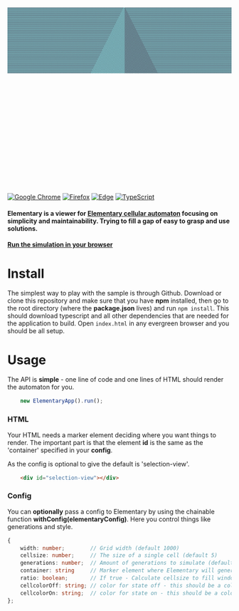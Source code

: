 <p align="center">
    <img src="https://github.com/MartinDC/Elementary/blob/main/sample/rule_99.png" style="margin: 50% auto;">
</p>

[![Google Chrome](https://img.shields.io/badge/Google%20Chrome-4285F4?style=for-the-badge&logo=GoogleChrome&logoColor=white)](#)
[![Firefox](https://img.shields.io/badge/Firefox-FF7139?style=for-the-badge&logo=Firefox-Browser&logoColor=white)](#)
[![Edge](https://img.shields.io/badge/Edge-0078D7?style=for-the-badge&logo=Microsoft-edge&logoColor=white)](#)
[![TypeScript](https://img.shields.io/badge/typescript-%23007ACC.svg?style=for-the-badge&logo=typescript&logoColor=white)](#)

#### Elementary is a viewer for [Elementary cellular automaton](https://en.wikipedia.org/wiki/Elementary_cellular_automaton) focusing on **simplicity** and **maintainability**. Trying to fill a gap of easy to grasp and use solutions.

#### [Run the simulation in your browser](https://martindc.github.io/Elementary/)

# Install
The simplest way to play with the sample is through Github. Download or clone this repository and make sure that you have **npm** installed, then go to the root directory (where the **package.json** lives) and run `npm install`. This should download typescript and all other dependencies that are needed for the application to build. Open `index.html` in any evergreen browser and you should be all setup.

# Usage
The API is **simple** - one line of code and one lines of HTML should render the automaton for you.

```ts
    new ElementaryApp().run();
```

### HTML
Your HTML needs a marker element deciding where you want things to render. 
The important part is that the element **id** is the same as the 'container' specified in your **config**.

As the config is optional to give the default is 'selection-view'.

```html
    <div id="selection-view"></div>
```

### Config
You can **optionally** pass a config to Elementary by using the chainable function **withConfig(elementaryConfig)**. Here you control things like generations and style.

```ts
{
    width: number;        // Grid width (default 1000)
    cellsize: number;     // The size of a single cell (default 5)
    generations: number;  // Amount of generations to simulate (default 1000)
    container: string     // Marker element where Elementary will generate it's view (default '#elementary-container')
    ratio: boolean;       // If true - Calculate cellsize to fill window width (default true)
    cellcolorOff: string; // color for state off - this should be a color valid in CSS (default 'rgb(132, 208, 212)')
    cellcolorOn: string;  // color for state on - this should be a color valid in CSS (default 'rgb(87, 91, 107)')
};
```
